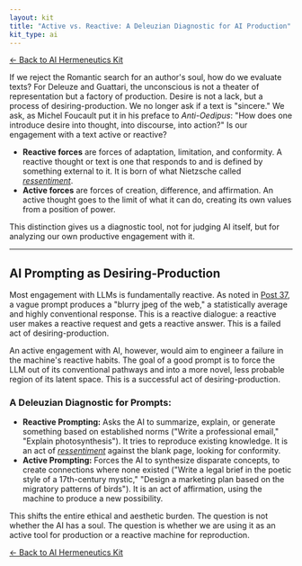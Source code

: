```yaml
---
layout: kit
title: "Active vs. Reactive: A Deleuzian Diagnostic for AI Production"
kit_type: ai
---
```

<div class="top-links">

<a href="{{ '/ai-hermeneutics/ai-hermeneutics-kit/' | relative_url }}" class="quickkit-pill">← Back to AI
Hermeneutics Kit</a>

</div>


If we reject the Romantic search for an author's soul, how do we
evaluate texts? For Deleuze and Guattari, the unconscious is not a
theater of representation but a factory of production. Desire is not a
lack, but a process of desiring-production. We no longer ask if a text
is "sincere." We ask, as Michel Foucault put it in his preface to
*Anti-Oedipus*: "How does one introduce desire into thought, into
discourse, into action?" Is our engagement with a text active or
reactive?

- **Reactive forces** are forces of adaptation, limitation, and
  conformity. A reactive thought or text is one that responds to and is
  defined by something external to it. It is born of what Nietzsche
  called [*ressentiment*](https://en.wikipedia.org/wiki/Ressentiment).
- **Active forces** are forces of creation, difference, and affirmation.
  An active thought goes to the limit of what it can do, creating its
  own values from a position of power.

This distinction gives us a diagnostic tool, not for judging AI itself,
but for analyzing our own productive engagement with it.

------------------------------------------------------------------------

<div class="section" markdown="1">

## AI Prompting as Desiring-Production

Most engagement with LLMs is fundamentally reactive. As noted in [Post
37](post37.html), a vague prompt produces a "blurry jpeg of the web," a
statistically average and highly conventional response. This is a
reactive dialogue: a reactive user makes a reactive request and gets a
reactive answer. This is a failed act of desiring-production.

An active engagement with AI, however, would aim to engineer a failure
in the machine's reactive habits. The goal of a good prompt is to force
the LLM out of its conventional pathways and into a more novel, less
probable region of its latent space. This is a successful act of
desiring-production.

### A Deleuzian Diagnostic for Prompts:

- **Reactive Prompting:** Asks the AI to summarize, explain, or generate
  something based on established norms ("Write a professional email,"
  "Explain photosynthesis"). It tries to reproduce existing knowledge.
  It is an act of
  [*ressentiment*](https://en.wikipedia.org/wiki/Ressentiment) against
  the blank page, looking for conformity.
- **Active Prompting:** Forces the AI to synthesize disparate concepts,
  to create connections where none existed ("Write a legal brief in the
  poetic style of a 17th-century mystic," "Design a marketing plan based
  on the migratory patterns of birds"). It is an act of affirmation,
  using the machine to produce a new possibility.

This shifts the entire ethical and aesthetic burden. The question is not
whether the AI has a soul. The question is whether we are using it as an
active tool for production or a reactive machine for reproduction.

</div>

<div class="bottom-links">

<a href="{{ '/ai-hermeneutics/ai-hermeneutics-kit/' | relative_url }}" class="quickkit-pill">← Back to AI
Hermeneutics Kit</a>

</div>
